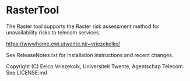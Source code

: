 # RasterTool
The Raster tool supports the Raster risk assessment method for unavailability risks to telecom services.

https://wwwhome.ewi.utwente.nl/~vriezekolke/

See ReleaseNotes.txt for installation instructions and recent changes.

Copyright (C) Eelco Vriezekolk, Universiteit Twente, Agentschap Telecom.
See LICENSE.md

